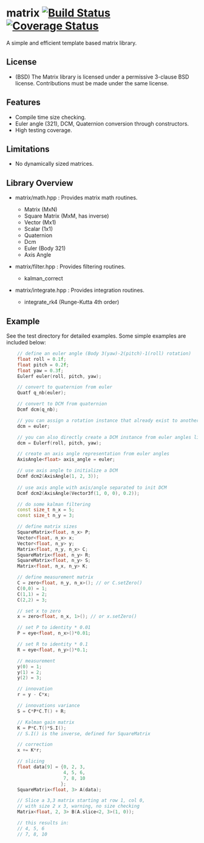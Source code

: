 # matrix [![Build Status](https://travis-ci.org/PX4/Matrix.svg?branch=master)](https://travis-ci.org/PX4/Matrix) [![Coverage Status](https://coveralls.io/repos/PX4/Matrix/badge.svg?branch=master&service=github)](https://coveralls.io/github/PX4/Matrix?branch=master)

A simple and efficient template based matrix library.

## License
* (BSD) The Matrix library is licensed under a permissive 3-clause BSD license. Contributions must be made under the same license.

## Features
* Compile time size checking.
* Euler angle (321), DCM, Quaternion conversion through constructors.
* High testing coverage. 

## Limitations
* No dynamically sized matrices.

## Library Overview

* matrix/math.hpp : Provides matrix math routines.
	* Matrix (MxN)
	* Square Matrix (MxM, has inverse)
	* Vector (Mx1)
	* Scalar (1x1)
	* Quaternion
	* Dcm
	* Euler (Body 321)
	* Axis Angle

* matrix/filter.hpp : Provides filtering routines.
	* kalman_correct

* matrix/integrate.hpp : Provides integration routines.
	* integrate_rk4 (Runge-Kutta 4th order)

## Example

See the test directory for detailed examples. Some simple examples are included below:

```c++
	// define an euler angle (Body 3(yaw)-2(pitch)-1(roll) rotation)
	float roll = 0.1f;
	float pitch = 0.2f;
	float yaw = 0.3f;
	Eulerf euler(roll, pitch, yaw);

	// convert to quaternion from euler
	Quatf q_nb(euler);

	// convert to DCM from quaternion
	Dcmf dcm(q_nb);

	// you can assign a rotation instance that already exist to another rotation instance, e.g.
	dcm = euler;

	// you can also directly create a DCM instance from euler angles like this
	dcm = Eulerf(roll, pitch, yaw);

	// create an axis angle representation from euler angles
	AxisAngle<float> axis_angle = euler;

	// use axis angle to initialize a DCM
	Dcmf dcm2(AxisAngle(1, 2, 3));
	
	// use axis angle with axis/angle separated to init DCM
	Dcmf dcm2(AxisAngle(Vector3f(1, 0, 0), 0.2));

	// do some kalman filtering
	const size_t n_x = 5;
	const size_t n_y = 3;

	// define matrix sizes
	SquareMatrix<float, n_x> P;
	Vector<float, n_x> x;
	Vector<float, n_y> y;
	Matrix<float, n_y, n_x> C;
	SquareMatrix<float, n_y> R;
	SquareMatrix<float, n_y> S;
	Matrix<float, n_x, n_y> K;

	// define measurement matrix
	C = zero<float, n_y, n_x>(); // or C.setZero()
	C(0,0) = 1;
	C(1,1) = 2;
	C(2,2) = 3;

	// set x to zero
	x = zero<float, n_x, 1>(); // or x.setZero()

	// set P to identity * 0.01
	P = eye<float, n_x>()*0.01;

	// set R to identity * 0.1
	R = eye<float, n_y>()*0.1;

	// measurement
	y(0) = 1;
	y(1) = 2;
	y(2) = 3;

	// innovation
	r = y - C*x;

	// innovations variance
	S = C*P*C.T() + R;

	// Kalman gain matrix
	K = P*C.T()*S.I();
	// S.I() is the inverse, defined for SquareMatrix

	// correction
	x += K*r;

	// slicing
    float data[9] = {0, 2, 3,
                     4, 5, 6,
                     7, 8, 10
                    };
    SquareMatrix<float, 3> A(data);

	// Slice a 3,3 matrix starting at row 1, col 0,
	// with size 2 x 3, warning, no size checking
    Matrix<float, 2, 3> B(A.slice<2, 3>(1, 0));

	// this results in:
	// 4, 5, 6
	// 7, 8, 10
```
